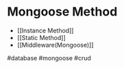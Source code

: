 # Mongoose Method
- [[Instance Method]]
- [[Static Method]]
- [[Middleware(Mongoose)]]

#database #mongoose #crud 